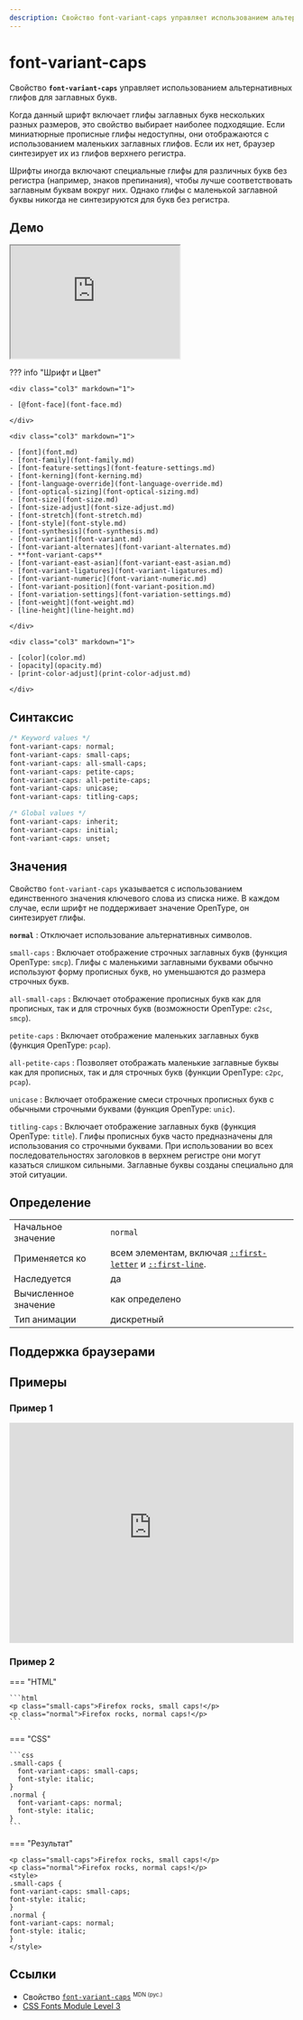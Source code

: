 ```yaml
---
description: Свойство font-variant-caps управляет использованием альтернативных глифов для заглавных букв
---
```


# font-variant-caps

Свойство **`font-variant-caps`** управляет использованием альтернативных глифов для заглавных букв.

Когда данный шрифт включает глифы заглавных букв нескольких разных размеров, это свойство выбирает наиболее подходящие. Если миниатюрные прописные глифы недоступны, они отображаются с использованием маленьких заглавных глифов. Если их нет, браузер синтезирует их из глифов верхнего регистра.

Шрифты иногда включают специальные глифы для различных букв без регистра (например, знаков препинания), чтобы лучше соответствовать заглавным буквам вокруг них. Однако глифы с маленькой заглавной буквы никогда не синтезируются для букв без регистра.

## Демо

<iframe class="interactive is-default-height" height="200" src="https://interactive-examples.mdn.mozilla.net/pages/css/font-variant-caps.html" title="MDN Web Docs Interactive Example" loading="lazy" data-readystate="complete"></iframe>

??? info "Шрифт и Цвет"

    <div class="col3" markdown="1">

    - [@font-face](font-face.md)

    </div>

    <div class="col3" markdown="1">

    - [font](font.md)
    - [font-family](font-family.md)
    - [font-feature-settings](font-feature-settings.md)
    - [font-kerning](font-kerning.md)
    - [font-language-override](font-language-override.md)
    - [font-optical-sizing](font-optical-sizing.md)
    - [font-size](font-size.md)
    - [font-size-adjust](font-size-adjust.md)
    - [font-stretch](font-stretch.md)
    - [font-style](font-style.md)
    - [font-synthesis](font-synthesis.md)
    - [font-variant](font-variant.md)
    - [font-variant-alternates](font-variant-alternates.md)
    - **font-variant-caps**
    - [font-variant-east-asian](font-variant-east-asian.md)
    - [font-variant-ligatures](font-variant-ligatures.md)
    - [font-variant-numeric](font-variant-numeric.md)
    - [font-variant-position](font-variant-position.md)
    - [font-variation-settings](font-variation-settings.md)
    - [font-weight](font-weight.md)
    - [line-height](line-height.md)

    </div>

    <div class="col3" markdown="1">

    - [color](color.md)
    - [opacity](opacity.md)
    - [print-color-adjust](print-color-adjust.md)

    </div>

## Синтаксис

```css
/* Keyword values */
font-variant-caps: normal;
font-variant-caps: small-caps;
font-variant-caps: all-small-caps;
font-variant-caps: petite-caps;
font-variant-caps: all-petite-caps;
font-variant-caps: unicase;
font-variant-caps: titling-caps;

/* Global values */
font-variant-caps: inherit;
font-variant-caps: initial;
font-variant-caps: unset;
```

## Значения

Свойство `font-variant-caps` указывается с использованием единственного значения ключевого слова из списка ниже. В каждом случае, если шрифт не поддерживает значение OpenType, он синтезирует глифы.

**`normal`**
: Отключает использование альтернативных символов.

`small-caps`
: Включает отображение строчных заглавных букв (функция OpenType: `smcp`). Глифы с маленькими заглавными буквами обычно используют форму прописных букв, но уменьшаются до размера строчных букв.

`all-small-caps`
: Включает отображение прописных букв как для прописных, так и для строчных букв (возможности OpenType: `c2sc`, `smcp`).

`petite-caps`
: Включает отображение маленьких заглавных букв (функция OpenType: `pcap`).

`all-petite-caps`
: Позволяет отображать маленькие заглавные буквы как для прописных, так и для строчных букв (функции OpenType: `c2pc`, `pcap`).

`unicase`
: Включает отображение смеси строчных прописных букв с обычными строчными буквами (функция OpenType: `unic`).

`titling-caps`
: Включает отображение заглавных букв (функция OpenType: `title`). Глифы прописных букв часто предназначены для использования со строчными буквами. При использовании во всех последовательностях заголовков в верхнем регистре они могут казаться слишком сильными. Заглавные буквы созданы специально для этой ситуации.

## Определение

|                      |                                                                                                |
| -------------------- | ---------------------------------------------------------------------------------------------- |
| Начальное значение   | `normal`                                                                                       |
| Применяется ко       | всем элементам, включая [`::first-letter`](first-letter.md) и [`::first-line`](first-line.md). |
| Наследуется          | да                                                                                             |
| Вычисленное значение | как определено                                                                                 |
| Тип анимации         | дискретный                                                                                     |

## Поддержка браузерами

<p class="ciu_embed" data-feature="mdn-css__properties__font-variant-caps" data-periods="future_1,current,past_1,past_2" data-accessible-colours="false"></p>

## Примеры

### Пример 1

<iframe class="interactive" frameborder="0" height="390" src="https://interactive-examples.mdn.mozilla.net/pages/css/font-variant-caps.html" title="MDN Web Docs Interactive Example" width="100%"></iframe>

### Пример 2

=== "HTML"

    ```html
    <p class="small-caps">Firefox rocks, small caps!</p>
    <p class="normal">Firefox rocks, normal caps!</p>
    ```

=== "CSS"

    ```css
    .small-caps {
      font-variant-caps: small-caps;
      font-style: italic;
    }
    .normal {
      font-variant-caps: normal;
      font-style: italic;
    }
    ```

=== "Результат"

    <p class="small-caps">Firefox rocks, small caps!</p>
    <p class="normal">Firefox rocks, normal caps!</p>
    <style>
    .small-caps {
    font-variant-caps: small-caps;
    font-style: italic;
    }
    .normal {
    font-variant-caps: normal;
    font-style: italic;
    }
    </style>

## Ссылки

- Свойство [`font-variant-caps`](https://developer.mozilla.org/ru/docs/Web/CSS/font-variant-caps) <sup><small>MDN (рус.)</small></sup>
- [CSS Fonts Module Level 3](https://drafts.csswg.org/css-fonts-3/#propdef-font-variant-caps)
